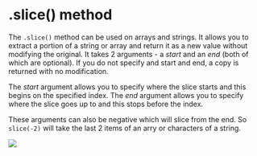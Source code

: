# .slice() method

The <code>.slice()</code> method can be used on arrays and strings. It allows you to extract a portion of a string or array and return it as a new value without modifying the original. It takes 2 arguments - a <i>start</i> and an <i>end</i> (both of which are optional). If you do not specify and start and end, a copy is returned with no modification.

The <i>start</i> argument allows you to specify where the slice starts and this begins on the specified index. The <i>end</i> argument allows you to specify where the slice goes up to and this stops before the index.

These arguments can also be negative which will slice from the end. So <code>slice(-2)</code> will take the last 2 items of an arry or characters of a string.

![](/assets/slice.png)
